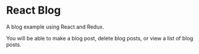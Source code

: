 # React Blog

A blog example using React and Redux.

You will be able to make a blog post, delete blog posts, or view a list of blog posts.
